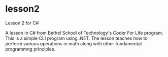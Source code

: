 # lesson2
Lesson 2 for C#

A lesson in C# from Bethel School of Technology's Coder For Life program. This is a simple CLI program using .NET.
The lesson teaches how to perform various operations in math along with other fundamental programmng principles.
